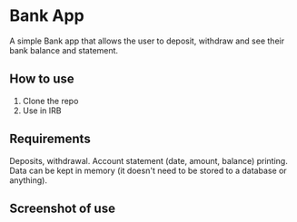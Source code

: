 # Bank App

A simple Bank app that allows the user to deposit, withdraw and see their bank balance
and statement.


## How to use

1. Clone the repo
2. Use in IRB


## Requirements

Deposits, withdrawal.
Account statement (date, amount, balance) printing.
Data can be kept in memory (it doesn't need to be stored to a database or anything).


## Screenshot of use



